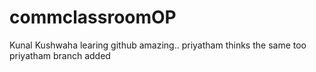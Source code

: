 # commclassroomOP

Kunal Kushwaha learing github amazing..
priyatham thinks the same too
priyatham branch added
